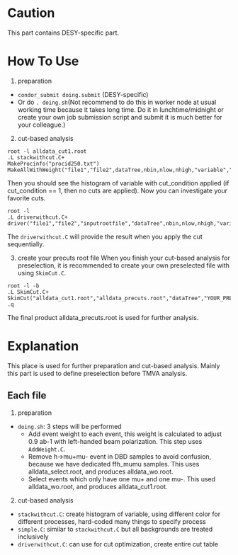 # Caution
This part contains DESY-specific part.

# How To Use
1. preparation
- `condor_submit doing.submit` (DESY-specific)
- Or do `. doing.sh`(Not recommend to do this in worker node at usual working time because it takes long time. Do it in lunchtime/midnight or create your own job submission script and submit it is much better for your colleague.)

2. cut-based analysis
```
root -l alldata_cut1.root
.L stackwithcut.C+
MakeProcinfo("procid250.txt")
MakeAllWithWeight("file1","file2",dataTree,nbin,nlow,nhigh,"variable","cut_condition")
```
Then you should see the histogram of variable with cut_condition applied (if cut_condition == 1, then no cuts are applied).
Now you can investigate your favorite cuts.

```
root -l
.L driverwithcut.C+
driver("file1","file2","inputrootfile","dataTree",nbin,nlow,nhigh,"variable")
```
The `driverwithcut.C` will provide the result when you apply the cut sequentially.

3. create your precuts root file
When you finish your cut-based analysis for preselection, it is recommended to create your own preselected file with using `SkimCut.C`.
```
root -l -b
.L SkimCut.C+
SkimCut("alldata_cut1.root","alldata_precuts.root","dataTree","YOUR_PRESELECTION_CUTS")
.q
```
The final product alldata_precuts.root is used for further analysis.

# Explanation
This place is used for further preparation and cut-based analysis.
Mainly this part is used to define preselection before TMVA analysis.

## Each file
1. preparation
- `doing.sh`: 3 steps will be performed
  - Add event weight to each event, this weight is calculated to adjust 0.9 ab-1 with left-handed beam polarization. This step uses `AddWeight.C`.
  - Remove h->mu+mu- event in DBD samples to avoid confusion, because we have dedicated ffh_mumu samples. This uses alldata_select.root, and produces alldata_wo.root.
  - Select events which only have one mu+ and one mu-. This used alldata_wo.root, and produces alldata_cut1.root.
2. cut-based analysis
- `stackwithcut.C`: create histogram of variable, using different color for different processes, hard-coded many things to specify process
- `simple.C`: similar to `stackwithcut.C` but all backgrounds are treated inclusively
- `driverwithcut.C`: can use for cut optimization, create entire cut table